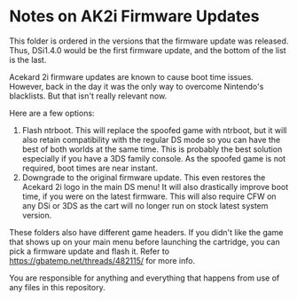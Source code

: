 # Notes on AK2i Firmware Updates

This folder is ordered in the versions that the firmware update was released. Thus, DSi1.4.0 would be the first firmware update, and the bottom of the list is the last.

Acekard 2i firmware updates are known to cause boot time issues. However, back in the day it was the only way to overcome Nintendo's blacklists. But that isn't really relevant now.

Here are a few options:

1. Flash ntrboot. This will replace the spoofed game with ntrboot, but it will also retain compatibility with the regular DS mode so you can have the best of both worlds at the same time. This is probably the best solution especially if you have a 3DS family console. As the spoofed game is not required, boot times are near instant.
1. Downgrade to the original firmware update. This even restores the Acekard 2i logo in the main DS menu! It will also drastically improve boot time, if you were on the latest firmware. This will also require CFW on any DSi or 3DS as the cart will no longer run on stock latest system version.

These folders also have different game headers. If you didn't like the game that shows up on your main menu before launching the cartridge, you can pick a firmware update and flash it. Refer to https://gbatemp.net/threads/482115/ for more info.

You are responsible for anything and everything that happens from use of any files in this repository. 

